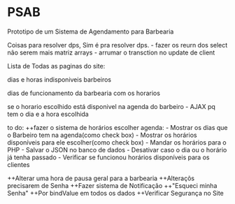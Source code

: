 # PSAB
 Prototipo de um Sistema de Agendamento para Barbearia

Coisas para resolver dps, Sim é pra resolver dps.
    - fazer os reurn dos select não serem mais matriz arrays 
    - arrumar o transction no update de client

Lista de Todas as paginas do site: 

dias e horas indisponiveis barbeiros

dias de funcionamento da barbearia com os horarios

se o horario escolhido está disponivel na agenda do barbeiro - AJAX pq tem o dia e a hora escolhida

to do: 
++fazer o sistema de horários escolher agenda:
    - Mostrar os dias que o Barbeiro tem na agenda(como check box)
    - Mostrar os horários disponíveis para ele escolher(como check box)
    - Mandar os horários para o PHP
    - Salvar o JSON no banco de dados
    - Desativar caso o dia ou o horário já tenha passado
    - Verificar se funcionou horários disponíveis para os clientes

++Alterar uma hora de pausa geral para a barbearia
++Alteraçõs precisarem de Senha
++Fazer sistema de Notificação
++"Esqueci minha Senha"
++Por bindValue em todos os dados
++Verificar Segurança no Site